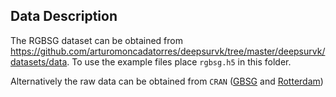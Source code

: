 ## Data Description

The RGBSG dataset can be obtained from https://github.com/arturomoncadatorres/deepsurvk/tree/master/deepsurvk/datasets/data.
To use the example files place `rgbsg.h5` in this folder.

Alternatively the raw data can be obtained from ``CRAN`` ([GBSG](https://rdrr.io/cran/survival/man/gbsg.html) and [Rotterdam](https://rdrr.io/cran/survival/man/rotterdam.html))
